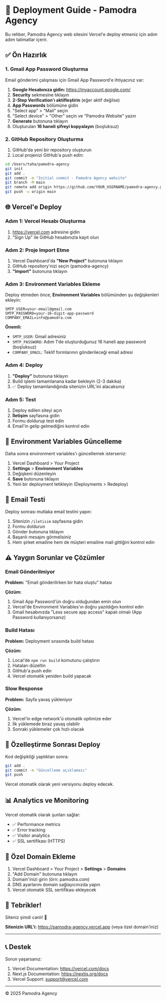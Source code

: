 # 🚀 Deployment Guide - Pamodra Agency

Bu rehber, Pamodra Agency web sitesini Vercel'e deploy etmeniz için adım adım talimatlar içerir.

## ✅ Ön Hazırlık

### 1. Gmail App Password Oluşturma

Email gönderimi çalışması için Gmail App Password'e ihtiyacınız var:

1. **Google Hesabınıza gidin:** https://myaccount.google.com/
2. **Security** sekmesine tıklayın
3. **2-Step Verification'ı aktifleştirin** (eğer aktif değilse)
4. **App Passwords** bölümüne gidin
5. "Select app" > "Mail" seçin
6. "Select device" > "Other" seçin ve "Pamodra Website" yazın
7. **Generate** butonuna tıklayın
8. Oluşturulan **16 haneli şifreyi kopyalayın** (boşluksuz)

### 2. GitHub Repository Oluşturma

1. GitHub'da yeni bir repository oluşturun
2. Local projenizi GitHub'a push edin:

```bash
cd /Users/taha/pamodra-agency
git init
git add .
git commit -m "Initial commit - Pamodra Agency website"
git branch -M main
git remote add origin https://github.com/YOUR_USERNAME/pamodra-agency.git
git push -u origin main
```

## 🌐 Vercel'e Deploy

### Adım 1: Vercel Hesabı Oluşturma

1. https://vercel.com adresine gidin
2. "Sign Up" ile GitHub hesabınızla kayıt olun

### Adım 2: Proje Import Etme

1. Vercel Dashboard'da **"New Project"** butonuna tıklayın
2. GitHub repository'nizi seçin (pamodra-agency)
3. **"Import"** butonuna tıklayın

### Adım 3: Environment Variables Ekleme

Deploy etmeden önce, **Environment Variables** bölümünden şu değişkenleri ekleyin:

```
SMTP_USER=your-email@gmail.com
SMTP_PASSWORD=your-16-digit-app-password
COMPANY_EMAIL=info@pamodra.com
```

**Önemli:** 
- `SMTP_USER`: Gmail adresiniz
- `SMTP_PASSWORD`: Adım 1'de oluşturduğunuz 16 haneli app password (boşluksuz)
- `COMPANY_EMAIL`: Teklif formlarının gönderileceği email adresi

### Adım 4: Deploy

1. **"Deploy"** butonuna tıklayın
2. Build işlemi tamamlanana kadar bekleyin (2-3 dakika)
3. ✅ Deploy tamamlandığında sitenizin URL'ini alacaksınız

### Adım 5: Test

1. Deploy edilen siteyi açın
2. **İletişim** sayfasına gidin
3. Formu doldurup test edin
4. Email'in gelip gelmediğini kontrol edin

## 🔧 Environment Variables Güncelleme

Daha sonra environment variables'ı güncellemek isterseniz:

1. Vercel Dashboard > Your Project
2. **Settings** > **Environment Variables**
3. Değişkeni düzenleyin
4. **Save** butonuna tıklayın
5. Yeni bir deployment tetikleyin (Deployments > Redeploy)

## 📧 Email Testi

Deploy sonrası mutlaka email testini yapın:

1. Sitenizin `/iletisim` sayfasına gidin
2. Formu doldurun
3. Gönder butonuna tıklayın
4. Başarılı mesajını görmelisiniz
5. Hem şirket emailine hem de müşteri emailine mail gittiğini kontrol edin

## ⚠️ Yaygın Sorunlar ve Çözümler

### Email Gönderilmiyor

**Problem:** "Email gönderilirken bir hata oluştu" hatası

**Çözüm:**
1. Gmail App Password'ün doğru olduğundan emin olun
2. Vercel'de Environment Variables'ın doğru yazıldığını kontrol edin
3. Gmail hesabınızda "Less secure app access" kapalı olmalı (App Password kullanıyorsanız)

### Build Hatası

**Problem:** Deployment sırasında build hatası

**Çözüm:**
1. Local'de `npm run build` komutunu çalıştırın
2. Hataları düzeltin
3. GitHub'a push edin
4. Vercel otomatik yeniden build yapacak

### Slow Response

**Problem:** Sayfa yavaş yükleniyor

**Çözüm:**
1. Vercel'in edge network'ü otomatik optimize eder
2. İlk yüklemede biraz yavaş olabilir
3. Sonraki yüklemeler çok hızlı olacak

## 🎨 Özelleştirme Sonrası Deploy

Kod değişikliği yaptıktan sonra:

```bash
git add .
git commit -m "Güncelleme açıklaması"
git push
```

Vercel otomatik olarak yeni versiyonu deploy edecek.

## 📊 Analytics ve Monitoring

Vercel otomatik olarak şunları sağlar:
- ✅ Performance metrics
- ✅ Error tracking
- ✅ Visitor analytics
- ✅ SSL sertifikası (HTTPS)

## 🔐 Özel Domain Ekleme

1. Vercel Dashboard > Your Project > **Settings** > **Domains**
2. "Add Domain" butonuna tıklayın
3. Domain'inizi girin (örn: pamodra.com)
4. DNS ayarlarını domain sağlayıcınızda yapın
5. Vercel otomatik SSL sertifikası ekleyecek

## 🎉 Tebrikler!

Siteniz şimdi canlı! 🚀

**Sitenizin URL'i:** https://pamodra-agency.vercel.app (veya özel domain'iniz)

---

## 📞 Destek

Sorun yaşarsanız:
1. Vercel Documentation: https://vercel.com/docs
2. Next.js Documentation: https://nextjs.org/docs
3. Vercel Support: support@vercel.com

---

© 2025 Pamodra Agency

